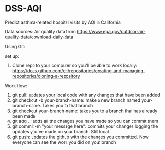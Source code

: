 # DSS-AQI
Predict asthma-related hospital visits by AQI in California

Data sources:
Air quality data from https://www.epa.gov/outdoor-air-quality-data/download-daily-data 

Using Git:

set up:
1. Clone repo to your computer so you'll be able to work locally: https://docs.github.com/en/repositories/creating-and-managing-repositories/cloning-a-repository

Work flow:
1. git pull: updates your local code with any changes that have been added
2. git checkout -b your-branch-name: make a new branch named your-branch-name. Takes you to that branch
3. git checkout your-branch-name: takes you to a branch that has already been made
4. git add . : adds all the changes you have made so you can commit them
5. git commit -m "your message here": commits your changes logging the updates you've made on your branch. Still local
6. git push: updates the github with the changes you committed. Now everyone can see the work you did on your branch
